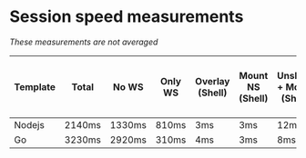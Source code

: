 # Session speed measurements

*These measurements are not averaged*

| Template | Total | No WS | Only WS | Overlay (Shell) | Mount NS (Shell) | Unshare + Mount (Shell) | Unshare + Mount + Snapshot (Shell) | 
| - | - | - | - | - | - | - | - |
| Nodejs | 2140ms | 1330ms | 810ms | 3ms | 3ms | 12ms | 424ms |
| Go | 3230ms | 2920ms | 310ms | 4ms | 3ms | 8ms | 1929ms |
